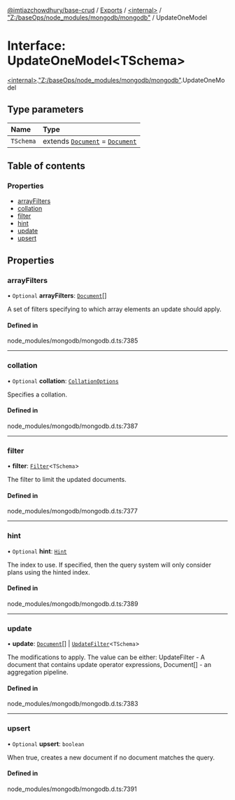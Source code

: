 [@imtiazchowdhury/base-crud](../README.md) / [Exports](../modules.md) / [\<internal\>](../modules/internal_.md) / ["Z:/baseOps/node\_modules/mongodb/mongodb"](../modules/internal_._Z__baseOps_node_modules_mongodb_mongodb_.md) / UpdateOneModel

# Interface: UpdateOneModel\<TSchema\>

[\<internal\>](../modules/internal_.md).["Z:/baseOps/node\_modules/mongodb/mongodb"](../modules/internal_._Z__baseOps_node_modules_mongodb_mongodb_.md).UpdateOneModel

## Type parameters

| Name | Type |
| :------ | :------ |
| `TSchema` | extends [`Document`](internal_.Document-1.md) = [`Document`](internal_.Document-1.md) |

## Table of contents

### Properties

- [arrayFilters](internal_._Z__baseOps_node_modules_mongodb_mongodb_.UpdateOneModel.md#arrayfilters)
- [collation](internal_._Z__baseOps_node_modules_mongodb_mongodb_.UpdateOneModel.md#collation)
- [filter](internal_._Z__baseOps_node_modules_mongodb_mongodb_.UpdateOneModel.md#filter)
- [hint](internal_._Z__baseOps_node_modules_mongodb_mongodb_.UpdateOneModel.md#hint)
- [update](internal_._Z__baseOps_node_modules_mongodb_mongodb_.UpdateOneModel.md#update)
- [upsert](internal_._Z__baseOps_node_modules_mongodb_mongodb_.UpdateOneModel.md#upsert)

## Properties

### arrayFilters

• `Optional` **arrayFilters**: [`Document`](internal_.Document-1.md)[]

A set of filters specifying to which array elements an update should apply.

#### Defined in

node_modules/mongodb/mongodb.d.ts:7385

___

### collation

• `Optional` **collation**: [`CollationOptions`](internal_._Z__baseOps_node_modules_mongodb_mongodb_.CollationOptions.md)

Specifies a collation.

#### Defined in

node_modules/mongodb/mongodb.d.ts:7387

___

### filter

• **filter**: [`Filter`](../modules/internal_._Z__baseOps_node_modules_mongodb_mongodb_.md#filter)\<`TSchema`\>

The filter to limit the updated documents.

#### Defined in

node_modules/mongodb/mongodb.d.ts:7377

___

### hint

• `Optional` **hint**: [`Hint`](../modules/internal_._Z__baseOps_node_modules_mongodb_mongodb_.md#hint)

The index to use. If specified, then the query system will only consider plans using the hinted index.

#### Defined in

node_modules/mongodb/mongodb.d.ts:7389

___

### update

• **update**: [`Document`](internal_.Document-1.md)[] \| [`UpdateFilter`](../modules/internal_._Z__baseOps_node_modules_mongodb_mongodb_.md#updatefilter)\<`TSchema`\>

The modifications to apply. The value can be either:
UpdateFilter<TSchema> - A document that contains update operator expressions,
Document[] - an aggregation pipeline.

#### Defined in

node_modules/mongodb/mongodb.d.ts:7383

___

### upsert

• `Optional` **upsert**: `boolean`

When true, creates a new document if no document matches the query.

#### Defined in

node_modules/mongodb/mongodb.d.ts:7391
